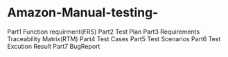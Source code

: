 # Amazon-Manual-testing-
Part1 Function requirment(FRS)
Part2 Test Plan
Part3 Requirements Traceability Matrix(RTM)
Part4 Test Cases
Part5 Test Scenarios
Part6 Test Excution Result
Part7 BugReport
